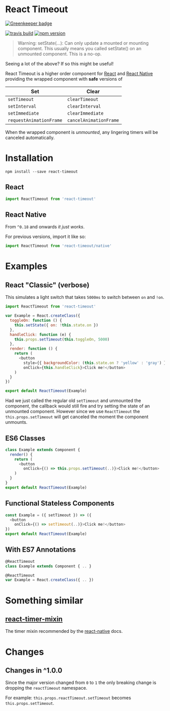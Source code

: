 # React Timeout

[![Greenkeeper badge](https://badges.greenkeeper.io/plougsgaard/react-timeout.svg)](https://greenkeeper.io/)

[![travis build](https://img.shields.io/travis/plougsgaard/react-timeout.svg)](https://travis-ci.org/plougsgaard/react-timeout) [![npm version](https://badge.fury.io/js/react-timeout.svg)](https://badge.fury.io/js/react-timeout)

> Warning: setState(...): Can only update a mounted or mounting component. This usually means you called setState() on an unmounted component. This is a no-op.

Seeing a lot of the above? If so this might be useful!

React Timeout is a higher order component for [React](https://github.com/facebook/react) and [React Native](https://github.com/facebook/react-native) providing the wrapped component with **safe** versions of

Set                     | Clear
------------------------|------------------------
`setTimeout`            | `clearTimeout`
`setInterval`           | `clearInterval`
`setImmediate`          | `clearImmediate`
`requestAnimationFrame` | `cancelAnimationFrame`

When the wrapped component is *unmounted*, any lingering timers will be canceled automatically.

# Installation

`npm install --save react-timeout`

## React

```javascript
import ReactTimeout from 'react-timeout'
```

## React Native

From `^0.18` and onwards *it just works*.

For previous versions, import it like so:

```javascript
import ReactTimeout from 'react-timeout/native'
```

# Examples

## React "Classic" (verbose)

This simulates a light switch that takes `5000ms` to switch between `on` and `!on`.

```javascript
import ReactTimeout from 'react-timeout'

var Example = React.createClass({
  toggleOn: function () {
    this.setState({ on: !this.state.on })
  },
  handleClick: function (e) {
    this.props.setTimeout(this.toggleOn, 5000)
  },
  render: function () {
    return (
      <button
        style={{ backgroundColor: (this.state.on ? 'yellow' : 'gray') }}
        onClick={this.handleClick}>Click me!</button>
    )
  }
})

export default ReactTimeout(Example)
```

Had we just called the regular old `setTimeout` and unmounted the component, the callback would still fire and try setting the state of an unmounted component. However since we use `ReactTimeout` the `this.props.setTimeout` will get canceled the moment the component unmounts.

## ES6 Classes

```javascript
class Example extends Component {
  render() {
    return (
      <button
        onClick={() => this.props.setTimeout(..)}>Click me!</button>
    )
  }
}
export default ReactTimeout(Example)
```

## Functional Stateless Components

```javascript
const Example = ({ setTimeout }) => ({
  <button
    onClick={() => setTimeout(..)}>Click me!</button>
})
export default ReactTimeout(Example)
```

## With ES7 Annotations

```javascript
@ReactTimeout
class Example extends Component { .. }
```

```javascript
@ReactTimeout
var Example = React.createClass({ .. })
```

# Something similar

## [react-timer-mixin](https://github.com/reactjs/react-timer-mixin)

The timer mixin recommended by the  [react-native](https://github.com/facebook/react-native) docs.

# Changes

## Changes in ^1.0.0

Since the major version changed from `0` to `1` the only breaking change is dropping the `reactTimeout` namespace.

For example: `this.props.reactTimeout.setTimeout` becomes `this.props.setTimeout`.
